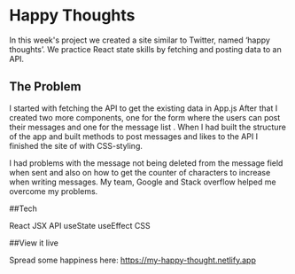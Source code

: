 # Happy Thoughts

In this week's project we created a site similar to Twitter, named ‘happy thoughts’. We practice React state skills by fetching and posting data to an API.
## The Problem

I started with fetching the API to get the existing data in App.js After that I created two more components, one for the form where the users can post their messages and one for the message list . When I had built the structure of the app and built methods to post messages and likes to the API I finished the site of with CSS-styling.

I had problems with the message not being deleted from the message field when sent and also on how to get the counter of characters to increase when writing messages. My team, Google and Stack overflow helped me overcome my problems. 

##Tech

React
JSX
API
useState
useEffect
CSS

##View it live

Spread some happiness here: https://my-happy-thought.netlify.app